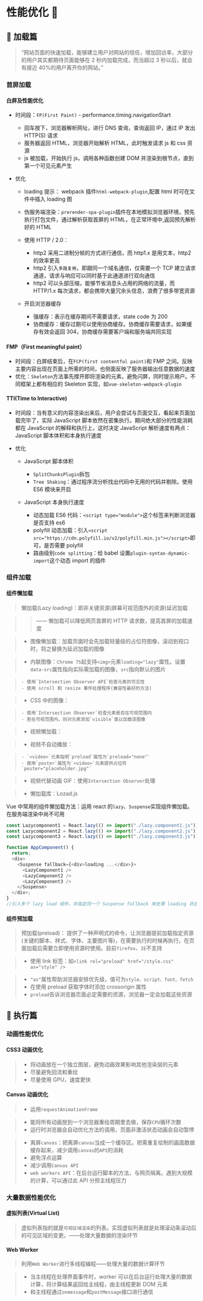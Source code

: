 # 性能优化 🚁

## 🔁 加载篇

> “网站页面的快速加载，能够建立用户对网站的信任，增加回访率，大部分的用户其实都期待页面能够在 2 秒内加载完成，而当超过 3 秒以后，就会有接近 40%的用户离开你的网站。”

### 首屏加载

#### 白屏及性能优化

- 时间段：`FP(First Paint)` - performance.timing.navigationStart

  - 回车按下，浏览器解析网址，进行 DNS 查询，查询返回 IP，通过 IP 发出 HTTP(S) 请求
  - 服务器返回 HTML，浏览器开始解析 HTML，此时触发请求 js 和 css 资源
  - js 被加载，开始执行 js，调用各种函数创建 DOM 并渲染到根节点，直到第一个可见元素产生

- 优化

  - loading 提示： webpack 插件`html-webpack-plugin`,配置 html 时可在文件中插入 loading 图
  - 伪服务端渲染：`prerender-spa-plugin`插件在本地模拟浏览器环境，预先执行打包文件，通过解析获取首屏的 HTML，在正常环境中,返回预先解析好的 HTML
  - 使用 HTTP / 2.0：

    - http2 采用二进制分帧的方式进行通信，而 http1.x 是用文本，http2 的效率更高
    - http2 引入`多路复用`，即跟同一个域名通信，仅需要一个 TCP 建立请求通道，请求与响应可以同时基于此通道进行双向通信
    - http2 可以头部压缩，能够节省消息头占用的网络的流量，而 HTTP/1.x 每次请求，都会携带大量冗余头信息，浪费了很多带宽资源

  - 开启浏览器缓存

    - 强缓存：表示在缓存期间不需要请求，state code 为 200
    - 协商缓存：缓存过期可以使用协商缓存。协商缓存需要请求，如果缓存有效会返回 304，协商缓存需要客户端和服务端共同实现

#### FMP（First meaningful paint）

- 时间段：白屏结束后，在`FCP(first contentful paint)`和 FMP 之间。反映主要内容出现在页面上所需的时间，也侧面反映了服务器输出任意数据的速度
- 优化：`Skeleton`方法事先撑开即将渲染的元素，避免闪屏，同时提示用户。不同框架上都有相应的 Skeleton 实现，如`vue-skeleton-webpack-plugin`

#### TTI(Time to Interactive)

- 时间段：当有意义的内容渲染出来后，用户会尝试与页面交互，看起来页面加载完毕了，实际 JavaScript 脚本依然在密集执行。期间绝大部分的性能消耗都在 JavaScript 的解释和执行上，这时决定 JavaScript 解析速度有两点：JavaScript 脚本体积和本身执行速度
- 优化

  - JavaScript 脚本体积

    - `SplitChunksPlugin`拆包
    - `Tree Shaking`：通过程序流分析找出代码中无用的代码并剔除。使用 ES6 模块来开启

  - JavaScript 本身执行速度

    - 动态加载 ES6 代码：`<script type="module">`这个标签来判断浏览器是否支持 es6
    - polyfill 动态加载：引入`<script src="https://cdn.polyfill.io/v2/polyfill.min.js"></script>`即可，是否需要 polyfill
    - 路由级别`code splitting`：给 babel 设置`plugin-syntax-dynamic-import`这个动态 import 的插件

### 组件加载

#### 组件懒加载

> 懒加载(Lazy loading)：即非关键资源(屏幕可视范围外的资源)延迟加载

> > —— 懒加载可以降低网页首屏的 HTTP 请求数，提高首屏的加载速度

> - 图像懒加载：加载页面时会先加载轻量级的占位符图像，滚动到视口时，将之替换为延迟加载的图像

> - 内联图像：`Chrome 75`起支持`<img>`元素`loading="lazy"`属性。设置`data-src`属性指向实际需加载的图像，`src`指向默认的图片

>     - 使用`Intersection Observer API`检查元素的可见性
>     - 使用 scroll 和 resize 事件处理程序(兼容性最好的方法)

> - CSS 中的图像：

>     - 使用`Intersection Observer`检查元素是否在可视范围内
>     - 若在可视范围内，则对元素添加`visible`类以加载该图像

> - 视频懒加载：

> - 视频不自动播放：

>     - `<video>`元素指明`preload`属性为`preload="none"`
>     - 使用`poster`属性为`<video>`元素提供占位符`poster="placeholder.jpg"`

> - 视频代替动画 GIF：使用`Intersection Observer`处理

> - 懒加载库：Lozad.js

Vue 中常用的组件懒加载方法：运用 react 的`lazy`、`Suspense`实现组件懒加载。在服务端渲染中尚不可用

```javascript
const Lazycomponent1 = React.lazy(() => import("./lazy.component1.js"));
const Lazycomponent2 = React.lazy(() => import("./lazy.component2.js"));
const Lazycomponent3 = React.lazy(() => import("./lazy.component3.js"));

function AppComponent() {
  return;
  <div>
    <Suspense fallback={<div>loading ...</div>}>
      <LazyComponent1 />
      <LazyComponent2 />
      <LazyComponent3 />
    </Suspense>
  </div>;
}
//引入多个 lazy load 组件，并指定同一个 Suspense fallback 来处理 loading 状态
```

#### 组件预加载

> 预加载(preload)： 提供了一种声明式的命令，让浏览器提前加载指定资源(关键的脚本、样式、字体、主要图片等)，在需要执行的时候再执行。在页面加载后需要立即使用资源时使用。目前`firefox`、`IE`不支持

> - 使用 link 标签：如`<link rel="preload" href="/style.css" as="style" />`

> - `"as"`属性帮助浏览器安排优先级，值可为`style、script、font、fetch`
> - 在使用 preload 获取字体时添加 crossorigin 属性
> - `preload`告诉浏览器页面必定需要的资源，浏览器一定会加载这些资源

## 🖕 执行篇

### 动画性能优化

#### CSS3 动画优化

> - 将动画放在一个独立图层，避免动画效果影响其他渲染层的元素
> - 尽量避免回流和重绘
> - 尽量使用 GPU，速度更快

#### Canvas 动画优化

> - 运用`requestAnimationFrame`

> - 能将所有动画放到一个浏览器重绘周期里去做，保存`CPU`循环次数
> - 运行时浏览器会自动优化方法的调用，页面非激活状态动画会自动暂停

> - 离屏`canvas`：把离屏`canvas`当成一个缓存区。把需重复绘制的画面数据缓存起来，减少调用`canvas`的`API`的消耗
> - 避免浮点运算
> - 减少调用`Canvas API`
> - `web workers API`：在后台运行脚本的方法，与网页隔离。遇到大规模的计算，可以通过此 API 分担主线程压力

### 大量数据性能优化

#### 虚拟列表(Virtual List)

> 虚拟列表指的就是`可视区域渲染`的列表。实现虚拟列表就是处理滚动条滚动后的可见区域的变更。——处理大量数据的渲染环节

#### Web Worker

> 利用`Web Worker`进行多线程编程——处理大量的数据计算环节

> - 当主线程在处理界面事件时，worker 可以在后台运行处理大量的数据计算，将计算结果返回给主线程，由主线程更新 DOM 元素
> - 和主线程通过`onmessage`和`postMessage`接口进行通信
